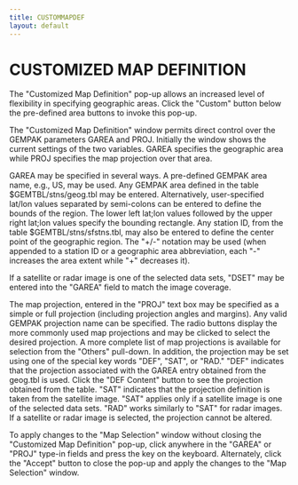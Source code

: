 ```yaml
---
title: CUSTOMMAPDEF
layout: default
---
```



# CUSTOMIZED MAP DEFINITION


The "Customized Map Definition" pop-up allows an increased level of 
flexibility in specifying geographic areas.  Click the "Custom" button below
the pre-defined area buttons to invoke this pop-up.  

The "Customized Map Definition" window permits direct control over the GEMPAK 
parameters GAREA and PROJ.  Initially the window shows the current settings of 
the two variables.  GAREA specifies the geographic area while PROJ specifies the 
map projection over that area.

GAREA may be specified in several ways.  A pre-defined GEMPAK area name, 
e.g., US, may be used.  Any GEMPAK area defined in the table 
$GEMTBL/stns/geog.tbl may be entered.  Alternatively, user-specified lat/lon 
values separated by semi-colons can be entered to define the bounds of the 
region.  The lower left lat;lon values followed by the upper right lat;lon
values specify the bounding rectangle.  Any station ID, from the table 
$GEMTBL/stns/sfstns.tbl, may also be entered to define the center point of 
the geographic region.  The "+/-" notation may be used (when appended to a 
station ID or a geographic area abbreviation, each "-" increases the area 
extent while "+" decreases it).  

If a satellite or radar image is one of the selected data sets, "DSET" may be 
entered into the "GAREA" field to match the image coverage.

The map projection, entered in the "PROJ" text box may be specified as a 
simple or full projection (including projection angles and margins).  Any
valid GEMPAK projection name can be specified.  The radio buttons display
the more commonly used map projections and may be clicked to select the
desired projection.  A more complete list of map projections is available for 
selection from the "Others" pull-down.  In addition, the projection may be set 
using one of the special key words "DEF", "SAT", or "RAD."  "DEF" indicates that 
the projection associated with the GAREA entry obtained from the geog.tbl is 
used.  Click the "DEF Content" button to see the projection obtained from the 
table. "SAT" indicates that the projection definition is taken from the 
satellite image.  "SAT" applies only if a satellite image is one of the selected 
data sets.  "RAD" works similarly to "SAT" for radar images.  If a satellite or 
radar image is selected, the projection cannot be altered.

To apply changes to the "Map Selection" window without closing the "Customized 
Map Definition" pop-up, click anywhere in the "GAREA" or "PROJ" type-in fields 
and press the <Enter> key on the keyboard.  Alternately, click the "Accept" 
button to close the pop-up and apply the changes to the "Map Selection" 
window.

